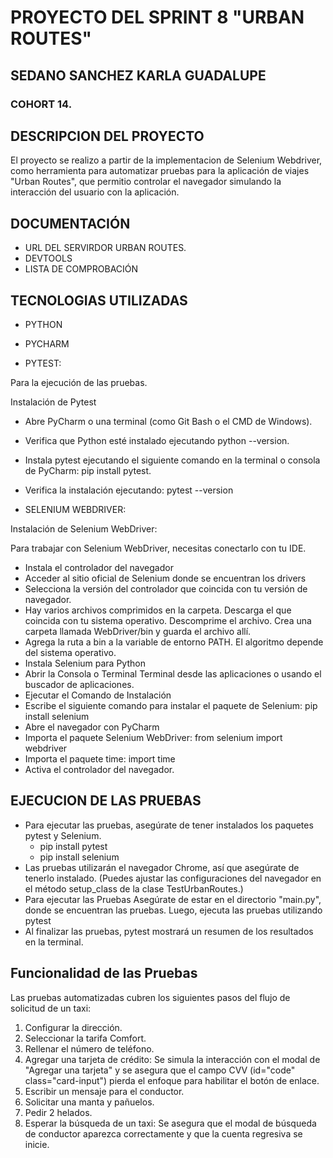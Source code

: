﻿# PROYECTO DEL SPRINT 8 "URBAN ROUTES"
## SEDANO SANCHEZ KARLA GUADALUPE 
### COHORT 14.

## DESCRIPCION DEL PROYECTO
El proyecto se realizo a partir de la implementacion de Selenium Webdriver, como herramienta para automatizar pruebas para la aplicación de viajes "Urban Routes", que permitio controlar el navegador simulando la interacción del usuario con la aplicación.

## DOCUMENTACIÓN 
- URL DEL SERVIRDOR URBAN ROUTES. 
- DEVTOOLS
- LISTA DE COMPROBACIÓN

## TECNOLOGIAS UTILIZADAS
- PYTHON

- PYCHARM


- PYTEST:

Para la ejecución de las pruebas.

Instalación de Pytest
- Abre PyCharm o una terminal (como Git Bash o el CMD de Windows).
- Verifica que Python esté instalado ejecutando python --version.
- Instala pytest ejecutando el siguiente comando en la terminal o consola de PyCharm: pip install pytest.
- Verifica la instalación ejecutando: pytest --version


- SELENIUM WEBDRIVER:

Instalación de Selenium WebDriver:

Para trabajar con Selenium WebDriver, necesitas conectarlo con tu IDE.

- Instala el controlador del navegador
- Acceder al sitio oficial de Selenium donde se encuentran los drivers
- Selecciona la versión del controlador que coincida con tu versión de navegador.
- Hay varios archivos comprimidos en la carpeta. Descarga el que coincida con tu sistema operativo.
Descomprime el archivo. Crea una carpeta llamada WebDriver/bin y guarda el archivo allí.
- Agrega la ruta a bin a la variable de entorno PATH. El algoritmo depende del sistema operativo.
- Instala Selenium para Python
- Abrir la Consola o Terminal Terminal desde las aplicaciones o usando el buscador de aplicaciones.
- Ejecutar el Comando de Instalación
- Escribe el siguiente comando para instalar el paquete de Selenium: pip install selenium
- Abre el navegador con PyCharm
- Importa el paquete Selenium WebDriver: from selenium import webdriver
- Importa el paquete time: import time
- Activa el controlador del navegador. 


## EJECUCION DE LAS PRUEBAS 
* Para ejecutar las pruebas, asegúrate de tener instalados los paquetes pytest y Selenium. 
   - pip install pytest
   - pip install selenium
* Las pruebas utilizarán el navegador Chrome, así que asegúrate de tenerlo instalado.
  (Puedes ajustar las configuraciones del navegador en el método setup_class de la clase TestUrbanRoutes.)
* Para ejecutar las Pruebas Asegúrate de estar en el directorio "main.py", donde se encuentran las pruebas.
Luego, ejecuta las pruebas utilizando pytest
* Al finalizar las pruebas, pytest mostrará un resumen de los resultados en la terminal.

## Funcionalidad de las Pruebas
Las pruebas automatizadas cubren los siguientes pasos del flujo de solicitud de un taxi:

1. Configurar la dirección.
2. Seleccionar la tarifa Comfort.
3. Rellenar el número de teléfono.
4. Agregar una tarjeta de crédito: Se simula la interacción con el modal de "Agregar una tarjeta" y se asegura que el 
campo CVV (id="code" class="card-input") pierda el enfoque para habilitar el botón de enlace.
5. Escribir un mensaje para el conductor.
6. Solicitar una manta y pañuelos.
7. Pedir 2 helados.
8. Esperar la búsqueda de un taxi: Se asegura que el modal de búsqueda de conductor aparezca correctamente y que la 
cuenta regresiva se inicie.

